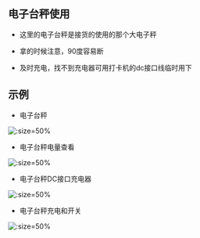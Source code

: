 ## 电子台秤使用

* 这里的电子台秤是接货的使用的那个大电子秤

* 拿的时候注意，90度容易断


* 及时充电，找不到充电器可用打卡机的dc接口线临时用下




## 示例
* 电子台秤
 
![](https://gitcode.net/GaloisField/WORKFLOWS4COMPANY/-/raw/master/resources/pic/equipment/电子台秤.jpeg ':size=50%')

* 电子台秤电量查看

![](https://gitcode.net/GaloisField/WORKFLOWS4COMPANY/-/raw/master/resources/pic/equipment/电子台秤电量查看.jpeg ':size=50%')

* 电子台秤DC接口充电器

![](https://gitcode.net/GaloisField/WORKFLOWS4COMPANY/-/raw/master/resources/pic/equipment/电子台秤dc充电器.jpeg ':size=50%')

* 电子台秤充电和开关

![](https://gitcode.net/GaloisField/WORKFLOWS4COMPANY/-/raw/master/resources/pic/equipment/电子台秤充电.jpeg ':size=50%')